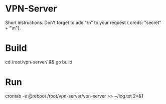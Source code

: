 # VPN-Server

Short instructions. Don't forget to add "\n" to your request { creds: "secret" + "\n"}.

# Build

cd /root/vpn-server/ && go build

# Run

crontab -e
@reboot /root/vpn-server/vpn-server >> ~/log.txt 2>&1
